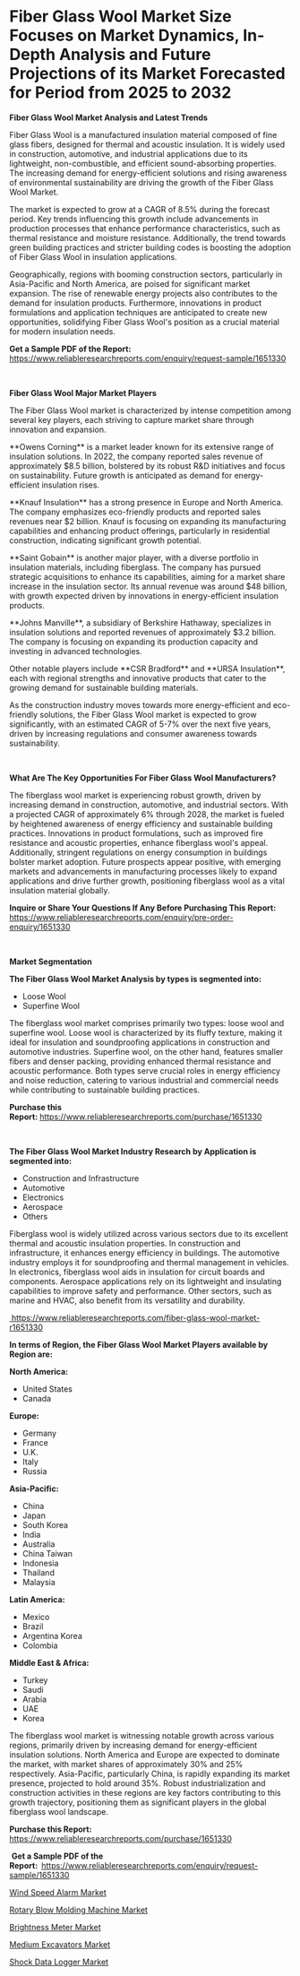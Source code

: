 <p><h1>Fiber Glass Wool Market Size Focuses on Market Dynamics, In-Depth Analysis and Future Projections of its Market Forecasted for Period from 2025 to 2032</h1></p><p><strong>Fiber Glass Wool Market Analysis and Latest Trends</strong></p>
<p><p>Fiber Glass Wool is a manufactured insulation material composed of fine glass fibers, designed for thermal and acoustic insulation. It is widely used in construction, automotive, and industrial applications due to its lightweight, non-combustible, and efficient sound-absorbing properties. The increasing demand for energy-efficient solutions and rising awareness of environmental sustainability are driving the growth of the Fiber Glass Wool Market.</p><p>The market is expected to grow at a CAGR of 8.5% during the forecast period. Key trends influencing this growth include advancements in production processes that enhance performance characteristics, such as thermal resistance and moisture resistance. Additionally, the trend towards green building practices and stricter building codes is boosting the adoption of Fiber Glass Wool in insulation applications.</p><p>Geographically, regions with booming construction sectors, particularly in Asia-Pacific and North America, are poised for significant market expansion. The rise of renewable energy projects also contributes to the demand for insulation products. Furthermore, innovations in product formulations and application techniques are anticipated to create new opportunities, solidifying Fiber Glass Wool's position as a crucial material for modern insulation needs.</p></p>
<p><strong>Get a Sample PDF of the Report:&nbsp;</strong> <a href="https://www.reliableresearchreports.com/enquiry/request-sample/1651330?utm_campaign=3369&utm_medium=2&utm_source=Github&utm_content=ia&utm_term=23032025&utm_id=fiber-glass-wool">https://www.reliableresearchreports.com/enquiry/request-sample/1651330</a></p>
<p>&nbsp;</p>
<p><strong>Fiber Glass Wool Major Market Players</strong></p>
<p><p>The Fiber Glass Wool market is characterized by intense competition among several key players, each striving to capture market share through innovation and expansion. </p><p>**Owens Corning** is a market leader known for its extensive range of insulation solutions. In 2022, the company reported sales revenue of approximately $8.5 billion, bolstered by its robust R&D initiatives and focus on sustainability. Future growth is anticipated as demand for energy-efficient insulation rises.</p><p>**Knauf Insulation** has a strong presence in Europe and North America. The company emphasizes eco-friendly products and reported sales revenues near $2 billion. Knauf is focusing on expanding its manufacturing capabilities and enhancing product offerings, particularly in residential construction, indicating significant growth potential.</p><p>**Saint Gobain** is another major player, with a diverse portfolio in insulation materials, including fiberglass. The company has pursued strategic acquisitions to enhance its capabilities, aiming for a market share increase in the insulation sector. Its annual revenue was around $48 billion, with growth expected driven by innovations in energy-efficient insulation products.</p><p>**Johns Manville**, a subsidiary of Berkshire Hathaway, specializes in insulation solutions and reported revenues of approximately $3.2 billion. The company is focusing on expanding its production capacity and investing in advanced technologies.</p><p>Other notable players include **CSR Bradford** and **URSA Insulation**, each with regional strengths and innovative products that cater to the growing demand for sustainable building materials.</p><p>As the construction industry moves towards more energy-efficient and eco-friendly solutions, the Fiber Glass Wool market is expected to grow significantly, with an estimated CAGR of 5-7% over the next five years, driven by increasing regulations and consumer awareness towards sustainability.</p></p>
<p>&nbsp;</p>
<p><strong>What Are The Key Opportunities For Fiber Glass Wool Manufacturers?</strong></p>
<p><p>The fiberglass wool market is experiencing robust growth, driven by increasing demand in construction, automotive, and industrial sectors. With a projected CAGR of approximately 6% through 2028, the market is fueled by heightened awareness of energy efficiency and sustainable building practices. Innovations in product formulations, such as improved fire resistance and acoustic properties, enhance fiberglass wool's appeal. Additionally, stringent regulations on energy consumption in buildings bolster market adoption. Future prospects appear positive, with emerging markets and advancements in manufacturing processes likely to expand applications and drive further growth, positioning fiberglass wool as a vital insulation material globally.</p></p>
<p><strong>Inquire or Share Your Questions If Any Before Purchasing This Report:</strong> <a href="https://www.reliableresearchreports.com/enquiry/pre-order-enquiry/1651330?utm_campaign=3369&utm_medium=2&utm_source=Github&utm_content=ia&utm_term=23032025&utm_id=fiber-glass-wool">https://www.reliableresearchreports.com/enquiry/pre-order-enquiry/1651330</a></p>
<p>&nbsp;</p>
<p><strong>Market Segmentation</strong></p>
<p><strong>The Fiber Glass Wool Market Analysis by types is segmented into:</strong></p>
<p><ul><li>Loose Wool</li><li>Superfine Wool</li></ul></p>
<p><p>The fiberglass wool market comprises primarily two types: loose wool and superfine wool. Loose wool is characterized by its fluffy texture, making it ideal for insulation and soundproofing applications in construction and automotive industries. Superfine wool, on the other hand, features smaller fibers and denser packing, providing enhanced thermal resistance and acoustic performance. Both types serve crucial roles in energy efficiency and noise reduction, catering to various industrial and commercial needs while contributing to sustainable building practices.</p></p>
<p><strong>Purchase this Report:&nbsp;</strong><a href="https://www.reliableresearchreports.com/purchase/1651330?utm_campaign=3369&utm_medium=2&utm_source=Github&utm_content=ia&utm_term=23032025&utm_id=fiber-glass-wool">https://www.reliableresearchreports.com/purchase/1651330</a></p>
<p>&nbsp;</p>
<p><strong>The Fiber Glass Wool Market Industry Research by Application is segmented into:</strong></p>
<p><ul><li>Construction and Infrastructure</li><li>Automotive</li><li>Electronics</li><li>Aerospace</li><li>Others</li></ul></p>
<p><p>Fiberglass wool is widely utilized across various sectors due to its excellent thermal and acoustic insulation properties. In construction and infrastructure, it enhances energy efficiency in buildings. The automotive industry employs it for soundproofing and thermal management in vehicles. In electronics, fiberglass wool aids in insulation for circuit boards and components. Aerospace applications rely on its lightweight and insulating capabilities to improve safety and performance. Other sectors, such as marine and HVAC, also benefit from its versatility and durability.</p></p>
<p><a href="https://www.reliableresearchreports.com/fiber-glass-wool-market-r1651330?utm_campaign=3369&utm_medium=2&utm_source=Github&utm_content=ia&utm_term=23032025&utm_id=fiber-glass-wool">&nbsp;https://www.reliableresearchreports.com/fiber-glass-wool-market-r1651330</a></p>
<p><strong>In terms of Region, the Fiber Glass Wool Market Players available by Region are:</strong></p>
<p>
    <p> <strong> North America: </strong>
        <ul>
            <li>United States</li>
            <li>Canada</li>
        </ul>
        </p> 
    <p> <strong> Europe: </strong>
        <ul>
            <li>Germany</li>
            <li>France</li>
            <li>U.K.</li>
            <li>Italy</li>
            <li>Russia</li>
        </ul>
        </p> 
    <p> <strong> Asia-Pacific: </strong>
        <ul>
            <li>China</li>
            <li>Japan</li>
            <li>South Korea</li>
            <li>India</li>
            <li>Australia</li>
            <li>China Taiwan</li>
            <li>Indonesia</li>
            <li>Thailand</li>
            <li>Malaysia</li>
        </ul>
        </p> 
    <p> <strong> Latin America: </strong>
        <ul>
            <li>Mexico</li>
            <li>Brazil</li>
            <li>Argentina Korea</li>
            <li>Colombia</li>
        </ul>
        </p> 
    <p> <strong> Middle East & Africa: </strong>
        <ul>
            <li>Turkey</li>
            <li>Saudi</li>
            <li>Arabia</li>
            <li>UAE</li>
            <li>Korea</li>
        </ul>
    </p>
    </p>
<p><p>The fiberglass wool market is witnessing notable growth across various regions, primarily driven by increasing demand for energy-efficient insulation solutions. North America and Europe are expected to dominate the market, with market shares of approximately 30% and 25% respectively. Asia-Pacific, particularly China, is rapidly expanding its market presence, projected to hold around 35%. Robust industrialization and construction activities in these regions are key factors contributing to this growth trajectory, positioning them as significant players in the global fiberglass wool landscape.</p></p>
<p><strong>Purchase this Report: </strong><a href="https://www.reliableresearchreports.com/purchase/1651330?utm_campaign=3369&utm_medium=2&utm_source=Github&utm_content=ia&utm_term=23032025&utm_id=fiber-glass-wool">https://www.reliableresearchreports.com/purchase/1651330</a></p>
<p>&nbsp;<strong>Get a Sample PDF of the Report:&nbsp;&nbsp;</strong><a href="https://www.reliableresearchreports.com/enquiry/request-sample/1651330?utm_campaign=3369&utm_medium=2&utm_source=Github&utm_content=ia&utm_term=23032025&utm_id=fiber-glass-wool">https://www.reliableresearchreports.com/enquiry/request-sample/1651330</a></p>
<p><strong></strong></p>
<p><p><a href="https://www.linkedin.com/pulse/wind-speed-alarm-market-analysis-latest-marketing-trends-irwic?utm_campaign=3369&utm_medium=2&utm_source=Github&utm_content=ia&utm_term=23032025&utm_id=fiber-glass-wool">Wind Speed Alarm Market</a></p><p><a href="https://www.linkedin.com/pulse/in-depth-analysis-rotary-blow-molding-machine-market-growth-femzf?utm_campaign=3369&utm_medium=2&utm_source=Github&utm_content=ia&utm_term=23032025&utm_id=fiber-glass-wool">Rotary Blow Molding Machine Market</a></p><p><a href="https://www.linkedin.com/pulse/valuation-production-cost-growth-factors-brightness-meter-dyktc?utm_campaign=3369&utm_medium=2&utm_source=Github&utm_content=ia&utm_term=23032025&utm_id=fiber-glass-wool">Brightness Meter Market</a></p><p><a href="https://www.linkedin.com/pulse/in-depth-analysis-medium-excavators-market-size-share-forecast-rlhlf?utm_campaign=3369&utm_medium=2&utm_source=Github&utm_content=ia&utm_term=23032025&utm_id=fiber-glass-wool">Medium Excavators Market</a></p><p><a href="https://www.linkedin.com/pulse/market-demand-revenue-analysis-shock-data-logger-projected-bi76c?utm_campaign=3369&utm_medium=2&utm_source=Github&utm_content=ia&utm_term=23032025&utm_id=fiber-glass-wool">Shock Data Logger Market</a></p></p>